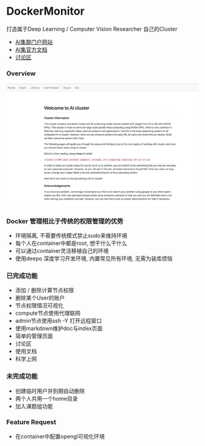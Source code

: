 # DockerMonitor
打造属于Deep Learning / Computer Vision Researcher 自己的Cluster
* [AI集群门户网站](http://10.19.124.11:8899)
* [AI集官方文档](http://10.19.124.11:8898)
* [讨论区](https://github.com/piaozhx/DockerMonitor/issues)

### Overview
![](show/show.png)



### Docker 管理相比于传统的权限管理的优势
* 环境隔离, 不需要传统模式禁止sudo来维持环境
* 每个人在container中都是root, 想干什么干什么
* 可以通过container灵活移植自己的环境
* 使用deepo 深度学习开发环境, 内置常见所有环境, 无需为装库烦恼


### 已完成功能
* 添加 / 删除计算节点权限
* 删除某个User的账户
* 节点权限情况可视化
* compute节点使用代理联网
* admin节点使用ssh -Y 打开远程窗口
* 使用markdown维护doc与index页面
* 简单的管理页面
* 讨论区
* 使用文档
* 科学上网


### 未完成功能
* 创建临时用户并到期自动删除
* 两个人共用一个home目录
* 加入课题组功能


### Feature Request
* 在container中配置opengl可视化环境